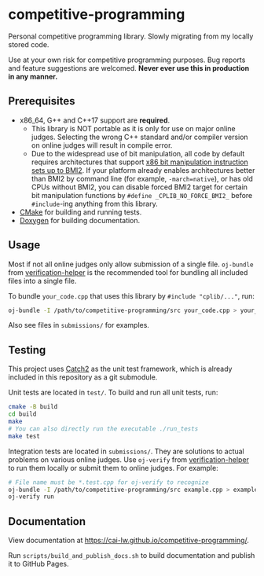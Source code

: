 # competitive-programming
Personal competitive programming library. Slowly migrating from my locally stored code.

Use at your own risk for competitive programming purposes. Bug reports and feature suggestions are welcomed.
**Never ever use this in production in any manner.**

## Prerequisites
* x86_64, G++ and C++17 support are **required**.
  * This library is NOT portable as it is only for use on major online judges.
    Selecting the wrong C++ standard and/or compiler version on online judges will result in compile error.
  * Due to the widespread use of bit manipulation, all code by default requires architectures that support
    [x86 bit manipulation instruction sets up to BMI2](https://en.wikipedia.org/wiki/X86_Bit_manipulation_instruction_set#BMI2_(Bit_Manipulation_Instruction_Set_2)).
    If your platform already enables architectures better than BMI2 by command line (for example, `-march=native`),
    or has old CPUs without BMI2, you can disable forced BMI2 target for certain bit manipulation functions
    by `#define _CPLIB_NO_FORCE_BMI2_` before `#include`-ing anything from this library.
* [CMake](https://cmake.org/) for building and running tests.
* [Doxygen](https://www.doxygen.nl/) for building documentation.

## Usage
Most if not all online judges only allow submission of a single file.
`oj-bundle` from [verification-helper](https://github.com/online-judge-tools/verification-helper)
is the recommended tool for bundling all included files into a single file.

To bundle `your_code.cpp` that uses this library by `#include "cplib/..."`, run:
```sh
oj-bundle -I /path/to/competitive-programming/src your_code.cpp > your_code.bundle.cpp
```

Also see files in `submissions/` for examples.

## Testing
This project uses [Catch2](https://github.com/catchorg/Catch2/tree/v2.x) as the unit test framework, which is already
included in this repository as a git submodule. 

Unit tests are located in `test/`. To build and run all unit tests, run:
```sh
cmake -B build
cd build
make
# You can also directly run the executable ./run_tests
make test
```

Integration tests are located in `submissions/`. They are solutions to actual problems on various online judges.
Use `oj-verify` from [verification-helper](https://github.com/online-judge-tools/verification-helper) to run them
locally or submit them to online judges. For example:
```sh
# File name must be *.test.cpp for oj-verify to recognize
oj-bundle -I /path/to/competitive-programming/src example.cpp > example.test.cpp
oj-verify run
```

## Documentation
View documentation at https://cai-lw.github.io/competitive-programming/.

Run `scripts/build_and_publish_docs.sh` to build documentation and publish it to GitHub Pages.